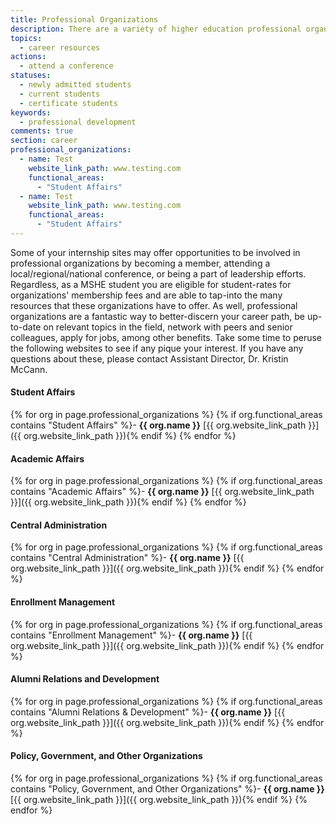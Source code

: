 ```yaml
---
title: Professional Organizations
description: There are a variety of higher education professional organizations with which you should familiarize yourself and in which you should consider more substantial involvement. 
topics: 
  - career resources
actions:
  - attend a conference
statuses:
  - newly admitted students
  - current students
  - certificate students
keywords:
  - professional development
comments: true
section: career
professional_organizations:
  - name: Test
    website_link_path: www.testing.com
    functional_areas: 
      - "Student Affairs"
  - name: Test
    website_link_path: www.testing.com
    functional_areas: 
      - "Student Affairs"
---
```


Some of your internship sites may offer opportunities to be involved in professional organizations by becoming a member, attending a local/regional/national conference, or being a part of leadership efforts. Regardless, as a MSHE student you are eligible for student-rates for organizations' membership fees and are able to tap-into the many resources that these organizations have to offer. As well, professional organizations are a fantastic way to better-discern your career path, be up-to-date on relevant topics in the field, network with peers and senior colleagues, apply for jobs, among other benefits. Take some time to peruse the following websites to see if any pique your interest. If you have any questions about these, please contact Assistant Director, Dr. Kristin McCann.

#### Student Affairs

{% for org in page.professional_organizations %}
{% if org.functional_areas contains "Student Affairs" %}- **{{ org.name }}**  [{{ org.website_link_path }}]({{ org.website_link_path }}){% endif %}
{% endfor %}

#### Academic Affairs

{% for org in page.professional_organizations %}
{% if org.functional_areas contains "Academic Affairs" %}- **{{ org.name }}**  [{{ org.website_link_path }}]({{ org.website_link_path }}){% endif %}
{% endfor %}

#### Central Administration

{% for org in page.professional_organizations %}
{% if org.functional_areas contains "Central Administration" %}- **{{ org.name }}**  [{{ org.website_link_path }}]({{ org.website_link_path }}){% endif %}
{% endfor %}

#### Enrollment Management

{% for org in page.professional_organizations %}
{% if org.functional_areas contains "Enrollment Management" %}- **{{ org.name }}**  [{{ org.website_link_path }}]({{ org.website_link_path }}){% endif %}
{% endfor %}

#### Alumni Relations and Development

{% for org in page.professional_organizations %}
{% if org.functional_areas contains "Alumni Relations & Development" %}- **{{ org.name }}**  [{{ org.website_link_path }}]({{ org.website_link_path }}){% endif %}
{% endfor %}

#### Policy, Government, and Other Organizations

{% for org in page.professional_organizations %}
{% if org.functional_areas contains "Policy, Government, and Other Organizations" %}- **{{ org.name }}**  [{{ org.website_link_path }}]({{ org.website_link_path }}){% endif %}
{% endfor %}